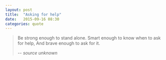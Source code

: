 ```yaml
---
layout: post
title:  "Asking for help"
date:   2015-09-16 08:30
categories: quote
---
```

 > Be strong enough to stand alone.
 > Smart enough to know when to ask for help,
 > And brave enough to ask for it.
 >
 > -- <cite>source unknown</cite>
